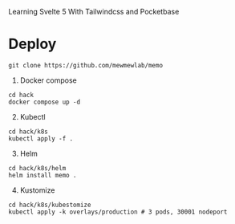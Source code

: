 <!-- https://tailwindcss.com/docs/ -->

Learning Svelte 5 With Tailwindcss and Pocketbase

# Deploy

```shell
git clone https://github.com/mewmewlab/memo
```

1. Docker compose
```shell
cd hack
docker compose up -d
```

2. Kubectl
```shell
cd hack/k8s
kubectl apply -f .
```

3. Helm
```shell
cd hack/k8s/helm
helm install memo .
```

4. Kustomize
```shell
cd hack/k8s/kubestomize
kubectl apply -k overlays/production # 3 pods, 30001 nodeport
```